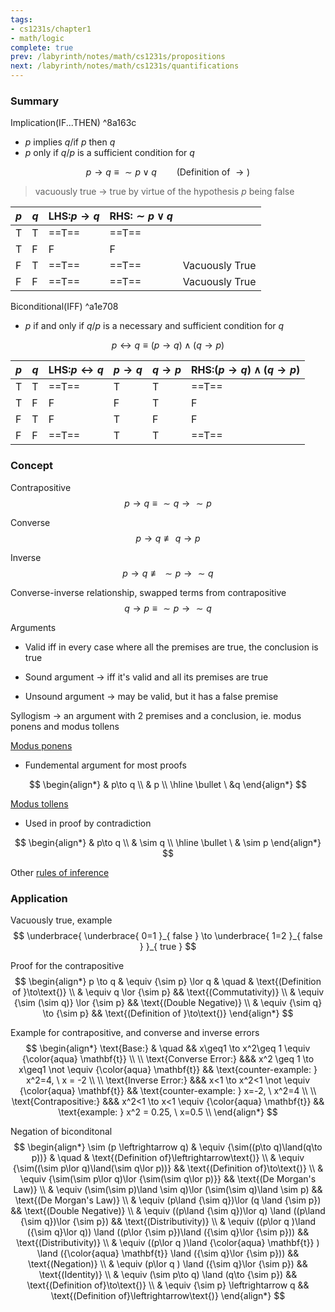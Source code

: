 ```yaml
---
tags:
- cs1231s/chapter1
- math/logic
complete: true
prev: /labyrinth/notes/math/cs1231s/propositions
next: /labyrinth/notes/math/cs1231s/quantifications
---
```


   

### Summary
Implication(IF...THEN) ^8a163c
- $p$ implies $q$/if $p$ then $q$
- $p$ only if $q$/$p$ is a sufficient condition for $q$

$$
p\to q \equiv \sim p \lor q \qquad \text{(Definition of }\to\text{)}
$$
> vacuously true -> true by virtue of the hypothesis $p$ being false

| $p$ | $q$ | LHS:$p \to q$ | RHS:$\sim p\lor q$ |                |
| --- | --- | ------------- | ------------------ | -------------- |
| T   | T   | ==T==         | ==T==              |                |
| T   | F   | F             | F                  |                |
| F   | T   | ==T==         | ==T==              | Vacuously True |
| F   | F   | ==T==         | ==T==              | Vacuously True |

Biconditional(IFF) ^a1e708
- $p$ if and only if $q$/$p$ is a necessary and sufficient condition for $q$

$$
p\leftrightarrow q \equiv (p\to q) \land(q\to p)
$$

| $p$ | $q$ | LHS:$p \leftrightarrow q$ | $p\to q$ | $q\to p$ | RHS:$(p\to q) \land(q\to p)$ |
| --- | --- | ------------------------- | -------- | -------- | ---------------------------- |
| T   | T   | ==T==                     | T        | T        | ==T==                        |
| T   | F   | F                         | F        | T        | F                            |
| F   | T   | F                         | T        | F        | F                            |
| F   | F   | ==T==                     | T        | T        | ==T==                        |

### Concept
Contrapositive
$$
p \to q \equiv {\sim q} \to {\sim p}
$$

Converse
$$
p\to q \not\equiv q\to p
$$

Inverse
$$
p\to q \not\equiv {\sim p} \to {\sim q}
$$

Converse-inverse relationship, swapped terms from contrapositive
$$
q\to p \equiv {\sim p} \to {\sim q}
$$

Arguments
- Valid iff in every case where all the premises are true, the conclusion is true

- Sound argument -> iff it's valid and all its premises are true
- Unsound argument -> may be valid, but it has a false premise

Syllogism -> an argument with 2 premises and a conclusion, ie. modus ponens and modus tollens

[Modus ponens](/labyrinth/notes/math/cs1231s/rules_of_inference#^c19fcd)
- Fundemental argument for most proofs

$$
\begin{align*}
& p\to q \\
& p \\
\hline
\bullet \ &q
\end{align*}
$$

[Modus tollens](/labyrinth/notes/math/cs1231s/rules_of_inference#^84d8f9)
- Used in proof by contradiction

$$
\begin{align*}
& p\to q \\
& \sim q \\
\hline
\bullet \ & \sim p
\end{align*}
$$

Other [rules of inference](/labyrinth/notes/math/cs1231s/rules_of_inference)

### Application
Vacuously true, example
$$
\underbrace{ \underbrace{ 0=1 }_{ false } \to \underbrace{ 1=2 }_{ false } }_{ true }
$$

Proof for the contrapositive
$$
\begin{align*}
p \to q & \equiv {\sim p} \lor q & \quad & \text{(Definition of }\to\text{)} \\
& \equiv q \lor {\sim p} && \text{(Commutativity)} \\
& \equiv {\sim (\sim q)} \lor {\sim p} && \text{(Double Negative)} \\
& \equiv {\sim q} \to {\sim p} && \text{(Definition of }\to\text{)}
\end{align*}
$$

Example for contrapositive, and converse and inverse errors
$$
\begin{align*}
\text{Base:} & \quad && x\geq1 \to x^2\geq 1 \equiv {\color{aqua} \mathbf{t}} \\
\\
\text{Converse Error:} &&& x^2 \geq 1 \to x\geq1 \not \equiv {\color{aqua} \mathbf{t}} && \text{counter-example: } x^2=4, \ x = -2 \\
\\
\text{Inverse Error:} &&& x<1 \to x^2<1 \not \equiv {\color{aqua} \mathbf{t}} && \text{counter-example: } x=-2, \ x^2=4 \\
\\
\text{Contrapositive:} &&& x^2<1 \to x<1 \equiv {\color{aqua} \mathbf{t}} && \text{example: } x^2 = 0.25, \ x=0.5  \\
\end{align*}
$$

Negation of biconditonal
$$
\begin{align*}
\sim (p \leftrightarrow  q) & \equiv {\sim((p\to q)\land(q\to p))} & \quad & \text{(Definition of}\leftrightarrow\text{)} \\
& \equiv {\sim((\sim p\lor q)\land(\sim q\lor p))} && \text{(Definition of}\to\text{)} \\
& \equiv {\sim(\sim p\lor q)\lor {\sim(\sim q\lor p)}} && \text{(De Morgan's Law)} \\
& \equiv (\sim(\sim p)\land \sim q)\lor (\sim(\sim q)\land \sim p) && \text{(De Morgan's Law)} \\
& \equiv (p\land {\sim q})\lor (q \land {\sim p}) && \text{(Double Negative)} \\
& \equiv ((p\land {\sim q})\lor q) \land ((p\land {\sim q})\lor {\sim p}) && \text{(Distributivity)} \\
& \equiv ((p\lor q )\land ({\sim q}\lor q)) \land ((p\lor {\sim p})\land ({\sim q}\lor {\sim p})) && \text{(Distributivity)} \\
& \equiv ((p\lor q )\land {\color{aqua} \mathbf{t}} ) \land ({\color{aqua} \mathbf{t}} \land ({\sim q}\lor {\sim p})) && \text{(Negation)} \\
& \equiv (p\lor q ) \land  ({\sim q}\lor {\sim p}) && \text{(Identity)} \\
& \equiv (\sim p\to q) \land (q\to {\sim p}) && \text{(Definition of}\to\text{)} \\
& \equiv {\sim p} \leftrightarrow q && \text{(Definition of}\leftrightarrow\text{)}
\end{align*}
$$